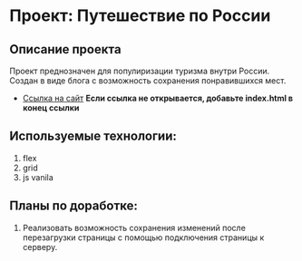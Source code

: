 # Проект: Путешествие по России

## Описание проекта
Проект преднозначен для популиризации туризма внутри России.
Создан в виде блога с возможность сохранения понравившихся мест.

* [Ссылка на сайт](https://zhyn97.github.io/mesto/index.html)
**Если ссылка не открывается, добавьте index.html в конец ссылки**

## Используемые технологии:
1. flex
2. grid
3. js vanila

## Планы по доработке:
1. Реализовать возможность сохранения изменений после перезагрузки страницы с помощью подключения страницы к серверу.

